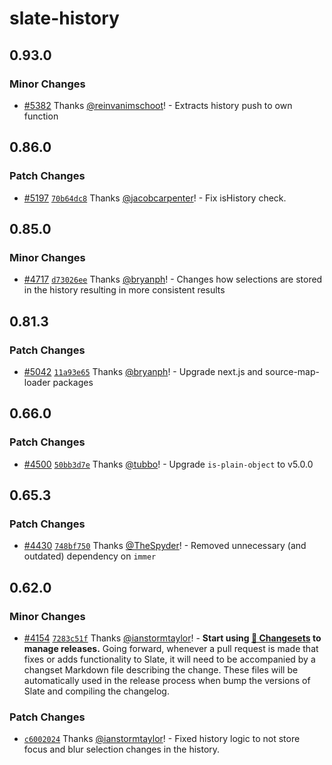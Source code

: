 # slate-history

## 0.93.0

### Minor Changes

- [#5382](https://github.com/ianstormtaylor/slate/commit/bab6943be9e0a307538c29a9dc5fcf23c09c5e40) Thanks [@reinvanimschoot](https://github.com/reinvanimschoot)! - Extracts history push to own function

## 0.86.0

### Patch Changes

- [#5197](https://github.com/ianstormtaylor/slate/pull/5197) [`70b64dc8`](https://github.com/ianstormtaylor/slate/commit/70b64dc8f10199658ac09bfef141b56187498652) Thanks [@jacobcarpenter](https://github.com/jacobcarpenter)! - Fix isHistory check.

## 0.85.0

### Minor Changes

- [#4717](https://github.com/ianstormtaylor/slate/pull/4717) [`d73026ee`](https://github.com/ianstormtaylor/slate/commit/d73026eed2d190da6153e91a914717978b155d8e) Thanks [@bryanph](https://github.com/bryanph)! - Changes how selections are stored in the history resulting in more consistent results

## 0.81.3

### Patch Changes

- [#5042](https://github.com/ianstormtaylor/slate/pull/5042) [`11a93e65`](https://github.com/ianstormtaylor/slate/commit/11a93e65de4b197a43777e575caf13d7a05d5dc9) Thanks [@bryanph](https://github.com/bryanph)! - Upgrade next.js and source-map-loader packages

## 0.66.0

### Patch Changes

- [#4500](https://github.com/ianstormtaylor/slate/pull/4500) [`50bb3d7e`](https://github.com/ianstormtaylor/slate/commit/50bb3d7e32d640957018831526235ca656963f1d) Thanks [@tubbo](https://github.com/tubbo)! - Upgrade `is-plain-object` to v5.0.0

## 0.65.3

### Patch Changes

- [#4430](https://github.com/ianstormtaylor/slate/pull/4430) [`748bf750`](https://github.com/ianstormtaylor/slate/commit/748bf7500557507a999796749cef28b0d1eb79d9) Thanks [@TheSpyder](https://github.com/TheSpyder)! - Removed unnecessary (and outdated) dependency on `immer`

## 0.62.0

### Minor Changes

- [#4154](https://github.com/ianstormtaylor/slate/pull/4154) [`7283c51f`](https://github.com/ianstormtaylor/slate/commit/7283c51feb83cb8522bc16efce09bb01c29400b9) Thanks [@ianstormtaylor](https://github.com/ianstormtaylor)! - **Start using [🦋 Changesets](https://github.com/atlassian/changesets) to manage releases.** Going forward, whenever a pull request is made that fixes or adds functionality to Slate, it will need to be accompanied by a changset Markdown file describing the change. These files will be automatically used in the release process when bump the versions of Slate and compiling the changelog.

### Patch Changes

- [`c6002024`](https://github.com/ianstormtaylor/slate/commit/c60020244b9d25094edb0ffcca8b49dead9b31dc) Thanks [@ianstormtaylor](https://github.com/ianstormtaylor)! - Fixed history logic to not store focus and blur selection changes in the history.
